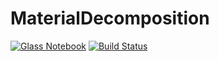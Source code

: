 # MaterialDecomposition

[![Glass Notebook](https://img.shields.io/badge/Docs-Glass%20Notebook-aquamarine.svg)](https://glassnotebook.io/r/-QXzS-7nrrnQDjhMgDZYU/index.jl)
[![Build Status](https://github.com/Dale-Black/MaterialDecomposition.jl/actions/workflows/CI.yml/badge.svg?branch=main)](https://github.com/Dale-Black/MaterialDecomposition.jl/actions/workflows/CI.yml?query=branch%3Amain)
